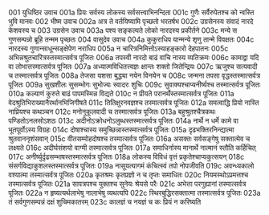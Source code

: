 001  	युधिष्ठिर उवाच
001a	प्रियः सर्वस्य लोकस्य सर्वसत्त्वाभिनन्दिता
001c	गुणैः सर्वैरुपेतश्च को न्वस्ति भुवि मानवः
002  	भीष्म उवाच
002a	अत्र ते वर्तयिष्यामि पृच्छतो भरतर्षभ
002c	उग्रसेनस्य संवादं नारदे केशवस्य च
003  	उग्रसेन उवाच
003a	पश्य सङ्कल्पते लोको नारदस्य प्रकीर्तने
003c	मन्ये स गुणसम्पन्नो ब्रूहि तन्मम पृच्छतः
004  	वासुदेव उवाच
004a	कुकुराधिप यान्मन्ये शृणु तान्मे विवक्षतः
004c	नारदस्य गुणान्साधून्सङ्क्षेपेण नराधिप
005a	न चारित्रनिमित्तोऽस्याहङ्कारो देहपातनः
005c	अभिन्नश्रुतचारित्रस्तस्मात्सर्वत्र पूजितः
006a	तपस्वी नारदो बाढं वाचि नास्य व्यतिक्रमः
006c	कामाद्वा यदि वा लोभात्तस्मात्सर्वत्र पूजितः
007a	अध्यात्मविधितत्त्वज्ञः क्षान्तः शक्तो जितेन्द्रियः
007c	ऋजुश्च सत्यवादी च तस्मात्सर्वत्र पूजितः
008a	तेजसा यशसा बुद्ध्या नयेन विनयेन च
008c	जन्मना तपसा वृद्धस्तस्मात्सर्वत्र पूजितः
009a	सुखशीलः सुसम्भोगः सुभोज्यः स्वादरः शुचिः
009c	सुवाक्यश्चाप्यनीर्ष्यश्च तस्मात्सर्वत्र पूजितः
010a	कल्याणं कुरुते बाढं पापमस्मिन्न विद्यते
010c	न प्रीयते परानर्थैस्तस्मात्सर्वत्र पूजितः
011a	वेदश्रुतिभिराख्यानैरर्थानभिजिगीषते
011c	तितिक्षुरनवज्ञश्च तस्मात्सर्वत्र पूजितः
012a	समत्वाद्धि प्रियो नास्ति नाप्रियश्च कथञ्चन
012c	मनोनुकूलवादी च तस्मात्सर्वत्र पूजितः
013a	बहुश्रुतश्चैत्रकथः पण्डितोऽनलसोऽशठः
013c	अदीनोऽक्रोधनोऽलुब्धस्तस्मात्सर्वत्र पूजितः
014a	नार्थे न धर्मे कामे वा भूतपूर्वोऽस्य विग्रहः
014c	दोषाश्चास्य समुच्छिन्नास्तस्मात्सर्वत्र पूजितः
015a	दृढभक्तिरनिन्द्यात्मा श्रुतवाननृशंसवान्
015c	वीतसम्मोहदोषश्च तस्मात्सर्वत्र पूजितः
016a	असक्तः सर्वसङ्गेषु सक्तात्मेव च लक्ष्यते
016c	अदीर्घसंशयो वाग्मी तस्मात्सर्वत्र पूजितः
017a	समाधिर्नास्य मानार्थे नात्मानं स्तौति कर्हिचित्
017c	अनीर्ष्युर्दृढसम्भाषस्तस्मात्सर्वत्र पूजितः
018a	लोकस्य विविधं वृत्तं प्रकृतेश्चाप्यकुत्सयन्
018c	संसर्गविद्याकुशलस्तस्मात्सर्वत्र पूजितः
019a	नासूयत्यागमं कंचित्स्वं तपो नोपजीवति
019c	अवन्ध्यकालो वश्यात्मा तस्मात्सर्वत्र पूजितः
020a	कृतश्रमः कृतप्रज्ञो न च तृप्तः समाधितः
020c	नियमस्थोऽप्रमत्तश्च तस्मात्सर्वत्र पूजितः
021a	सापत्रपश्च युक्तश्च सुनेयः श्रेयसे परैः
021c	अभेत्ता परगुह्यानां तस्मात्सर्वत्र पूजितः
022a	न हृष्यत्यर्थलाभेषु नालाभेषु व्यथत्यपि
022c	स्थिरबुद्धिरसक्तात्मा तस्मात्सर्वत्र पूजितः
023a	तं सर्वगुणसम्पन्नं दक्षं शुचिमकातरम्
023c	कालज्ञं च नयज्ञं च कः प्रियं न करिष्यति

